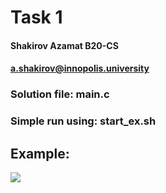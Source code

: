 # Task 1

#### Shakirov Azamat B20-CS
#### a.shakirov@innopolis.university

### <b>Solution file</b>: main.c
### Simple run using: start_ex.sh

## Example:

![](https://i.ibb.co/2jsdf2Q/image.png)